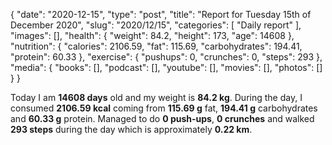 {
    "date": "2020-12-15",
    "type": "post",
    "title": "Report for Tuesday 15th of December 2020",
    "slug": "2020\/12\/15",
    "categories": [
        "Daily report"
    ],
    "images": [],
    "health": {
        "weight": 84.2,
        "height": 173,
        "age": 14608
    },
    "nutrition": {
        "calories": 2106.59,
        "fat": 115.69,
        "carbohydrates": 194.41,
        "protein": 60.33
    },
    "exercise": {
        "pushups": 0,
        "crunches": 0,
        "steps": 293
    },
    "media": {
        "books": [],
        "podcast": [],
        "youtube": [],
        "movies": [],
        "photos": []
    }
}

Today I am <strong>14608 days</strong> old and my weight is <strong>84.2 kg</strong>. During the day, I consumed <strong>2106.59 kcal</strong> coming from <strong>115.69 g</strong> fat, <strong>194.41 g</strong> carbohydrates and <strong>60.33 g</strong> protein. Managed to do <strong>0 push-ups</strong>, <strong>0 crunches</strong> and walked <strong>293 steps</strong> during the day which is approximately <strong>0.22 km</strong>.